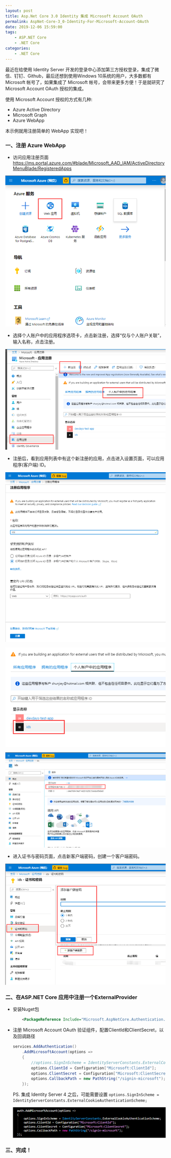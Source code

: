 ```yaml
---
layout: post
title: Asp.Net Core 3.0 Identity 集成 Microsoft Account OAuth
permalink: AspNet-Core-3_0-Identity-For-Microsoft-Account-OAuth
date: 2019-12-06 15:59:00
tags:
    - ASP.NET Core
    - .NET Core
categories:
    - .NET Core
---
```


最近在给使用 Identity Server 开发的登录中心添加第三方授权登录，集成了微信、钉钉、Github，最后还想到使用Windows 10系统的用户，大多数都有 Microsoft 帐号了，如果集成了 Microsoft 帐号，会带来更多方便！于是就研究了 Microsoft Account OAuth 授权的集成。

使用 Microsoft Account 授权的方式有几种:

- Azure Active Directory
- Microsoft Graph
- Azure WebApp

本示例就用注册简单的 WebApp 实现吧！

### 一、注册 Azure WebApp

- 访问应用注册页面 https://ms.portal.azure.com/#blade/Microsoft_AAD_IAM/ActiveDirectoryMenuBlade/RegisteredApps

![](/images/msaccount/1.png)

- 选择个人账户中的应用程序选项卡，点击新注册，选择“仅与个人账户关联”，输入名称，点击注册。

![](/images/msaccount/2.png)

- 注册后，看到应用列表中有这个新注册的应用，点击进入设置页面，可以应用程序(客户端) ID。

![](/images/msaccount/3.png)

![](/images/msaccount/4.png)

![](/images/msaccount/5.png)

- 进入证书与密码页面，点击新客户端密码，创建一个客户端密码。

![](/images/msaccount/6.png)

### 二、在ASP.NET Core 应用中注册一个ExternalProvider

- 安装Nuget包

    ```xml
        <PackageReference Include="Microsoft.AspNetCore.Authentication.MicrosoftAccount" Version="3.0.0" />
    ```

- 注册 Microsoft Account OAuth 验证组件，配置ClientId和ClientSecret，以及回调路径

    ```cs
    services.AddAuthentication()
        .AddMicrosoftAccount(options =>
        {
            //options.SignInScheme = IdentityServerConstants.ExternalCookieAuthenticationScheme;
            options.ClientId = Configuration["Microsoft:ClientId"];
            options.ClientSecret = Configuration["Microsoft:ClientSecret"];
            options.CallbackPath = new PathString("/signin-microsoft");
        });
    ```

    PS. 集成 Identity Server 4 之后，可能需要设置 `options.SignInScheme = IdentityServerConstants.ExternalCookieAuthenticationScheme;`

    ![](/images/msaccount/7.png)

### 三、完成！

